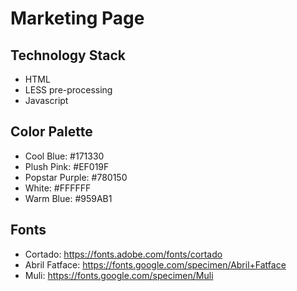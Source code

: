 # Marketing Page
## Technology Stack
* HTML
* LESS pre-processing
* Javascript

## Color Palette
* Cool Blue: #171330
* Plush Pink: #EF019F
* Popstar Purple: #780150
* White: #FFFFFF
* Warm Blue: #959AB1

## Fonts
* Cortado: https://fonts.adobe.com/fonts/cortado
* Abril Fatface: https://fonts.google.com/specimen/Abril+Fatface
* Muli: https://fonts.google.com/specimen/Muli
